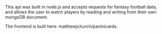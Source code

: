 This api was built in node.js and accepts requests for fantasy football data, and allows the user to watch players by reading and writing from their own mongoDB document.

The frontend is built here: matthewjchurch/paninicards.
